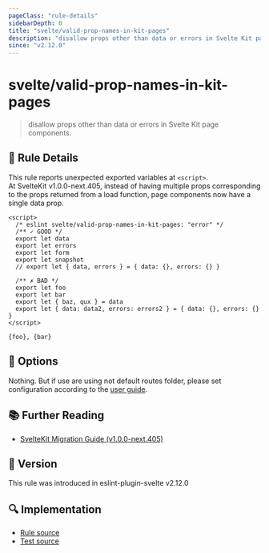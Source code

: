 ```yaml
---
pageClass: "rule-details"
sidebarDepth: 0
title: "svelte/valid-prop-names-in-kit-pages"
description: "disallow props other than data or errors in Svelte Kit page components."
since: "v2.12.0"
---
```


# svelte/valid-prop-names-in-kit-pages

> disallow props other than data or errors in Svelte Kit page components.

## :book: Rule Details

This rule reports unexpected exported variables at `<script>`.<br>
At SvelteKit v1.0.0-next.405, instead of having multiple props corresponding to the props returned from a load function, page components now have a single data prop.

<script>
  const config = {settings: {
    kit: {
      files: {
        routes: "",
      },
    },
  },
  }
</script>

<ESLintCodeBlock config="{config}">

<!--eslint-skip-->

```svelte
<script>
  /* eslint svelte/valid-prop-names-in-kit-pages: "error" */
  /** ✓ GOOD */
  export let data
  export let errors
  export let form
  export let snapshot
  // export let { data, errors } = { data: {}, errors: {} }

  /** ✗ BAD */
  export let foo
  export let bar
  export let { baz, qux } = data
  export let { data: data2, errors: errors2 } = { data: {}, errors: {} }
</script>

{foo}, {bar}
```

</ESLintCodeBlock>

## :wrench: Options

Nothing. But if use are using not default routes folder, please set configuration according to the [user guide](../user-guide.md#settings-svelte-kit).

## :books: Further Reading

- [SvelteKit Migration Guide (v1.0.0-next.405)](https://github.com/sveltejs/kit/discussions/5774#discussioncomment-3292707)

## :rocket: Version

This rule was introduced in eslint-plugin-svelte v2.12.0

## :mag: Implementation

- [Rule source](https://github.com/ota-meshi/eslint-plugin-svelte/blob/main/src/rules/valid-prop-names-in-kit-pages.ts)
- [Test source](https://github.com/ota-meshi/eslint-plugin-svelte/blob/main/tests/src/rules/valid-prop-names-in-kit-pages.ts)
